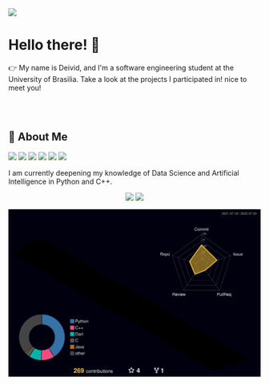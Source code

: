 <div>
  <img width="220" align="left" 
       src="https://derpicdn.net/img/2012/9/2/88509/large.png"/>
  <br>
  <h1>Hello there! 👋</h1>
  <p>
    👉 My name is Deivid, and I'm a software engineering student at the University of Brasilia. Take a look at the projects I participated in! nice to meet you! 
  </p>
</div>
</br></br>

## 🤝 About Me

![](https://img.shields.io/badge/Language-Python-01CDAA)   ![](https://img.shields.io/badge/Language-C++-98EDF0)
![](https://img.shields.io/badge/Language-JS-FDE6BC)     ![](https://img.shields.io/badge/OS-Windows-DE5BB9)   ![](https://img.shields.io/badge/OS-Debian-9885E1)      ![](https://img.shields.io/badge/Back-End-Github-FFE4D9)

<p>
  I am currently deepening my knowledge of Data Science and Artificial Intelligence in Python and C++.
</p>

<div align="center">
  <img height="180em" src="https://github-readme-stats.vercel.app/api?username=deivid-a1&show_icons=true&theme=dracula&include_all_commits=true&count_private=true&cache_seconds=1800"/>
  <img height="180em" src="https://github-readme-stats.vercel.app/api/top-langs/?username=deivid-a1&layout=compact&langs_count=7&theme=dracula&cache_seconds=1800"/>
</div>

![](./profile-3d-contrib/profile-night-rainbow.svg)

  
